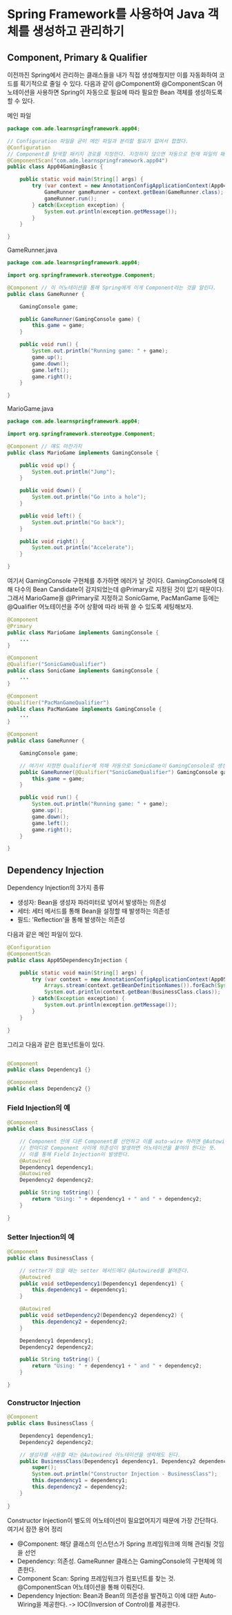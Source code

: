 # Spring Framework를 사용하여 Java 객체를 생성하고 관리하기


## Component, Primary & Qualifier
이전까진 Spring에서 관리하는 클래스들을 내가 직접 생성해줬지만 이를 자동화하여 코드를 획기적으로 줄일 수 있다. 다음과 같이 @Component와 @ComponentScan 어노테이션을 사용하면 Spring이 자동으로 필요에 따라 필요한 Bean 객체를 생성하도록 할 수 있다.

메인 파일
```java
package com.ade.learnspringframework.app04;

// Configuration 파일을 굳이 메인 파일과 분리할 필요가 없어서 합쳤다.
@Configuration
// Component를 탐색할 패키지 경로를 지정한다. 지정하지 않으면 자동으로 현재 파일의 패키지 경로를 기준으로 한다. 
@ComponentScan("com.ade.learnspringframework.app04") 
public class App04GamingBasic {

    public static void main(String[] args) {
        try (var context = new AnnotationConfigApplicationContext(App04GamingBasic.class)) {
            GameRunner gameRunner = context.getBean(GameRunner.class);
            gameRunner.run();
        } catch(Exception exception) {
            System.out.println(exception.getMessage());
        }
    }

}
```

GameRunner.java
```java    
package com.ade.learnspringframework.app04;

import org.springframework.stereotype.Component;

@Component // 이 어노테이션을 통해 Spring에게 이게 Component라는 것을 알린다.
public class GameRunner {

    GamingConsole game;

    public GameRunner(GamingConsole game) {
        this.game = game;
    }

    public void run() {
        System.out.println("Running game: " + game);
        game.up();
        game.down();
        game.left();
        game.right();
    }

}
```

MarioGame.java
```java
package com.ade.learnspringframework.app04;

import org.springframework.stereotype.Component;

@Component // 얘도 마찬가지
public class MarioGame implements GamingConsole {

    public void up() {
        System.out.println("Jump");
    }

    public void down() {
        System.out.println("Go into a hole");
    }

    public void left() {
        System.out.println("Go back");
    }

    public void right() {
        System.out.println("Accelerate");
    }

}
```

여기서 GamingConsole 구현체를 추가하면 에러가 날 것이다. GamingConsole에 대해 다수의 Bean Candidate이 감지되었는데 @Primary로 지정된 것이 없기 때문이다. 그래서 MarioGame을 @Primary로 지정하고 SonicGame, PacManGame 등에는 @Qualifier 어노테이션을 주어 상황에 따라 바꿔 쓸 수 있도록 세팅해보자.

```java
@Component
@Primary
public class MarioGame implements GamingConsole {
    ...
}

@Component
@Qualifier("SonicGameQualifier")
public class SonicGame implements GamingConsole {
    ...
}

@Component
@Qualifier("PacManGameQualifier")
public class PacManGame implements GamingConsole {
    ...
}

@Component
public class GameRunner {

    GamingConsole game;

    // 여기서 지정한 Qualifier에 의해 자동으로 SonicGame이 GamingConsole로 생성된다.
    public GameRunner(@Qualifier("SonicGameQualifier") GamingConsole game) {
        this.game = game;
    }

    public void run() {
        System.out.println("Running game: " + game);
        game.up();
        game.down();
        game.left();
        game.right();
    }

}
```

## Dependency Injection

Dependency Injection의 3가지 종류
- 생성자: Bean을 생성자 파라미터로 넣어서 발생하는 의존성
- 세터: 세터 메서드를 통해 Bean을 설정할 때 발생하는 의존성
- 필드: 'Reflection'을 통해 발생하는 의존성
    
다음과 같은 메인 파일이 있다.
```java
@Configuration
@ComponentScan
public class App05DependencyInjection {

    public static void main(String[] args) {
        try (var context = new AnnotationConfigApplicationContext(App05DependencyInjection.class)) {
            Arrays.stream(context.getBeanDefinitionNames()).forEach(System.out::println);
            System.out.println(context.getBean(BusinessClass.class));
        } catch(Exception exception) {
            System.out.println(exception.getMessage());
        }
    }

}

```
그리고 다음과 같은 컴포넌트들이 있다.
```java

@Component
public class Dependency1 {}

@Component
public class Dependency2 {}
```

### Field Injection의 예
```java
@Component
public class BusinessClass {

    // Component 안에 다른 Component를 선언하고 이를 auto-wire 하려면 @Autowired 어노테이션이 필요하다.
    // 한마디로 Component 사이에 의존성이 발생하면 어노테이션을 붙여야 한다는 뜻.
    // 이를 통해 Field Injection이 발생한다.
    @Autowired
    Dependency1 dependency1;
    @Autowired
    Dependency2 dependency2;

    public String toString() {
        return "Using: " + dependency1 + " and " + dependency2;
    }

}


```

### Setter Injection의 예
```java
@Component
public class BusinessClass {

    // setter가 있을 때는 setter 메서드에다 @Autowired를 붙여준다.
    @Autowired
    public void setDependency1(Dependency1 dependency1) {
        this.dependency1 = dependency1;
    }

    @Autowired
    public void setDependency2(Dependency2 dependency2) {
        this.dependency2 = dependency2;
    }

    Dependency1 dependency1;
    Dependency2 dependency2;

    public String toString() {
        return "Using: " + dependency1 + " and " + dependency2;
    }

}
```

### Constructor Injection
```java
@Component
public class BusinessClass {

    Dependency1 dependency1;
    Dependency2 dependency2;

    // 생성자를 사용할 때는 @Autowired 어노테이션을 생략해도 된다.
    public BusinessClass(Dependency1 dependency1, Dependency2 dependency2) {
        super();
        System.out.println("Constructor Injection - BusinessClass");
        this.dependency1 = dependency1;
        this.dependency2 = dependency2;
    }
    
}
```

Constructor Injection이 별도의 어노테이션이 필요없어지기 때문에 가장 간단하다. 
여기서 잠깐 용어 정리
- @Component: 해당 클래스의 인스턴스가 Spring 프레임워크에 의해 관리될 것임을 선언
- Dependency: 의존성. GameRunner 클래스는 GamingConsole의 구현체에 의존한다.
- Component Scan: Spring 프레임워크가 컴포넌트를 찾는 것. @ComponentScan 어노테이션을 통해 이뤄진다.
- Dependency Injection: Bean과 Bean의 의존성을 발견하고 이에 대한 Auto-Wiring을 제공한다.
    -> IOC(Inversion of Control)를 제공한다.
